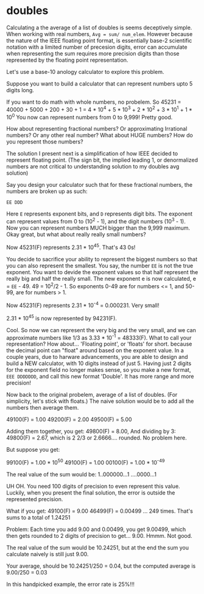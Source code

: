 # doubles
Calculating a the average of a list of doubles is seems deceptively simple. When working with real numbers, `Avg = sum/ num_elem`.  However because the nature of the IEEE floating point format, is essentially base-2 scientific
notation with a limited number of precesion digits, error can accumulate when representing the sum requires more precision digits than those represented by the floating point representation.

Let's use a base-10 anology calculator to explore this problem.

Suppose you want to build a calculator that can represent numbers upto 5 digits long. 

If you want to do math with whole numbers, no probelem.
So 45231 = 40000 + 5000 + 200 + 30 + 1 = 4 * 10<sup>4</sup> + 5 * 10<sup>3</sup> + 2 * 10<sup>2</sup> + 3 * 10<sup>1</sup> + 1 * 10<sup>0</sup>
You now can represent numbers from 0 to 9,999! Pretty good.

How about representing fractional numbers? Or approximating Irrational numbers? Or any other real number? What about HUGE numbers?
How do you represent those numbers?

The solution I present next is a simplification of how IEEE decided to represent floating point. (The sign bit, the implied leading 1, or denormalized numbers are not critical to understanding solution to my doubles avg solution)

Say you design your calculator such that for these fractional numbers, the numbers are broken up as such:

  `EE DDD`

Here `E` represents exponent bits, and `D` represents digit bits. The exponent can represent values from 0 to (10<sup>2</sup> - 1), and the digit numbers (10<sup>3</sup> - 1).
Now you can represent numbers MUCH bigger than the 9,999 maximum. Okay great, but what about really really small numbers?
  
Now 45231(F) represents 2.31 * 10<sup>45</sup>. That's 43 0s!
  
You decide to sacrifice your ability to represent the biggest numbers so that you can also represent the smallest. You say, the number `EE` is not the true exponent. You want to devide the exponent values so that half represent the really big and half the really small.
The new exponent e is now calculated, e = `EE` - 49. 49 = 10<sup>2</sup>/2 - 1. So exponents 0-49 are for numbers <= 1, and 50-99, are for numbers > 1.

Now 45231(F) represents 2.31 * 10<sup>-4</sup> = 0.000231. Very small!
  
2.31 * 10<sup>45</sup> is now represented by 94231(F).
 

Cool. So now we can represent the very big and the very small, and we can approximate numbers like 1/3 as 3.33 * 10<sup>-1</sup> = 48333(F).
What to call your representation? How about... 'Floating point', or 'floats' for short. because the decimal point can "float" around based on the exponent value. In a couple years, due to
harware advancements, you are able to design and build a NEW calculator, with 10 digits instead of just 5. Having just 2 digits for the exponent field no longer makes sense, so you make a new format, `EEE DDDDDDD`, and call this new format 'Double'. It has more range and more precision!


Now back to the original probelem, average of a list of doubles. (For simplicity, let's stick with floats.) The naive solution would be to add all the numbers then average 
them.

49100(F) = 1.00
49200(F) = 2.00
49500(F) = 5.00

Adding them together, you get:
49800(F) = 8.00,
And dividing by 3:
49800(F) = 2.67, which is 2 2/3 or 2.6666.... rounded. No problem here.

But suppose you get:

99100(F) = 1.00 * 10<sup>50</sup>
49100(F) = 1.00
00100(F) = 1.00 * 10<sup>-49</sup>

The real value of the sum would be: 1..000000...1 ....0000...1

UH OH. You need 100 digits of precision to even represent this value. Luckily, when you present the final solution, the error is outside the represented precision. 

What if you get:
49100(F) = 9.00
46499(F) = 0.00499 ... 249 times. That's sums to a total of 1.24251

Problem: Each time you add 9.00 and 0.00499, you get 9.00499, which then gets rounded to 2 digits of precision to get... 9.00. Hmmm. Not good.

The real value of the sum would be 10.24251, but at the end the sum you calculate naively is still just 9.00. 

Your average, should be 10.24251/250 = 0.04, but the computed average is 9.00/250 = 0.03

In this handpicked example, the error rate is 25%!!!

 





